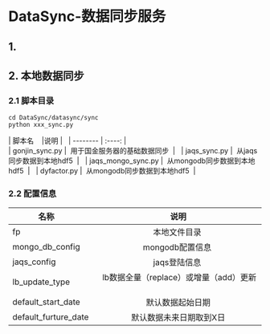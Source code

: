 # DataSync-数据同步服务

## 1.


## 2. 本地数据同步

### 2.1 脚本目录
```angularjs
cd DataSync/datasync/sync
python xxx_sync.py
```
| 脚本名    |说明  |  
| --------    | :----: |   
| gonjin_sync.py |  用于国金服务器的基础数据同步  |  
| jaqs_sync.py |  从jaqs同步数据到本地hdf5  |  
| jaqs_mongo_sync.py |  从mongodb同步数据到本地hdf5  |  
| dyfactor.py |  从mongodb同步数据到本地hdf5  |

### 2.2 配置信息 

| 名称      |说明  | 
| --------  | :----: |   
| fp     |  本地文件目录   | 
| mongo_db_config |  mongodb配置信息   | 
| jaqs_config |  jaqs登陆信息   |
| lb_update_type |  lb数据全量（replace）或增量（add）更新   |
| default_start_date | 默认数据起始日期 |
 |default_furture_date | 默认数据未来日期取到X日 |
 

